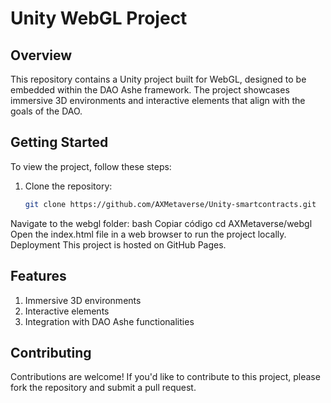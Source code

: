 
# Unity WebGL Project

## Overview

This repository contains a Unity project built for WebGL, designed to be embedded within the DAO Ashe framework. The project showcases immersive 3D environments and interactive elements that align with the goals of the DAO.

## Getting Started

To view the project, follow these steps:

1. Clone the repository:
   ```bash
   git clone https://github.com/AXMetaverse/Unity-smartcontracts.git
Navigate to the webgl folder:
bash
Copiar código
cd AXMetaverse/webgl
Open the index.html file in a web browser to run the project locally.
Deployment
This project is hosted on GitHub Pages.

## Features
1. Immersive 3D environments
2. Interactive elements
3. Integration with DAO Ashe functionalities

## Contributing
Contributions are welcome! If you'd like to contribute to this project, please fork the repository and submit a pull request.
